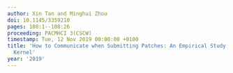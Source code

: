 ```yaml
---
author: Xin Tan and Minghui Zhou
doi: 10.1145/3359210
pages: 108:1--108:26
proceeding: PACMHCI 3(CSCW)
timestamp: Tue, 12 Nov 2019 00:00:00 +0100
title: 'How to Communicate when Submitting Patches: An Empirical Study of the Linux
  Kernel'
year: '2019'
---
```

